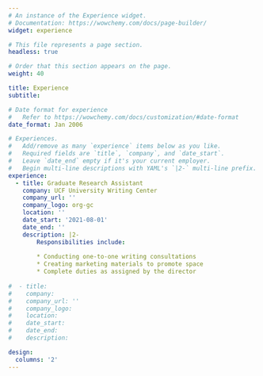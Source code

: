 ```yaml
---
# An instance of the Experience widget.
# Documentation: https://wowchemy.com/docs/page-builder/
widget: experience

# This file represents a page section.
headless: true

# Order that this section appears on the page.
weight: 40

title: Experience
subtitle:

# Date format for experience
#   Refer to https://wowchemy.com/docs/customization/#date-format
date_format: Jan 2006

# Experiences.
#   Add/remove as many `experience` items below as you like.
#   Required fields are `title`, `company`, and `date_start`.
#   Leave `date_end` empty if it's your current employer.
#   Begin multi-line descriptions with YAML's `|2-` multi-line prefix.
experience:
  - title: Graduate Research Assistant
    company: UCF University Writing Center
    company_url: ''
    company_logo: org-gc
    location: ''
    date_start: '2021-08-01'
    date_end: ''
    description: |2-
        Responsibilities include:
        
        * Conducting one-to-one writing consultations 
        * Creating marketing materials to promote space
        * Complete duties as assigned by the director
        
#  - title:
#    company:
#    company_url: ''
#    company_logo: 
#    location: 
#    date_start:
#    date_end:
#    description:

design:
  columns: '2'
---
```

